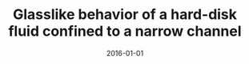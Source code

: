 ---
title: "Glasslike behavior of a hard-disk fluid confined to a narrow channel"
collection: publications
permalink: /publication/2016-01-01-Glasslike-behavior-of-a-hard-disk-fluid-confined-to-a-narrow-channel
date: 2016-01-01
venue: 'Phys. Rev. E'
paperurl: 'http://link.aps.org/doi/10.1103/PhysRevE.93.032101'
citation: '<b>JFR</b>, M. J. Godfrey, and M. A. Moore, &quot;Glasslike behavior of a hard-disk fluid confined to a narrow channel&quot;, Phys. Rev. E (2016).'
---